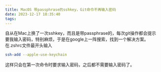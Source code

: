 ```yaml
---
title: MacOS 带passphrase的sshkey，Git命令不再输入密码
date: 2023-12-17 18:35:40
tags:
---
```


自从在Mac上换了一次sshkey，而且是带passphrase的，每次git操作都会提示要我输入密码，特别麻烦，于是在google上一阵搜索，找到一个解决方案。在.zshrc文件最开头输入

```bash
ssh-add --apple-use-keychain
```

这样只会在第一次命令时要求输入密码，之后都不需要输入密码了。
